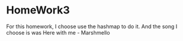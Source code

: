 # HomeWork3
For this homework, I choose use the hashmap to do it.
And the song I choose is was Here with me - Marshmello
